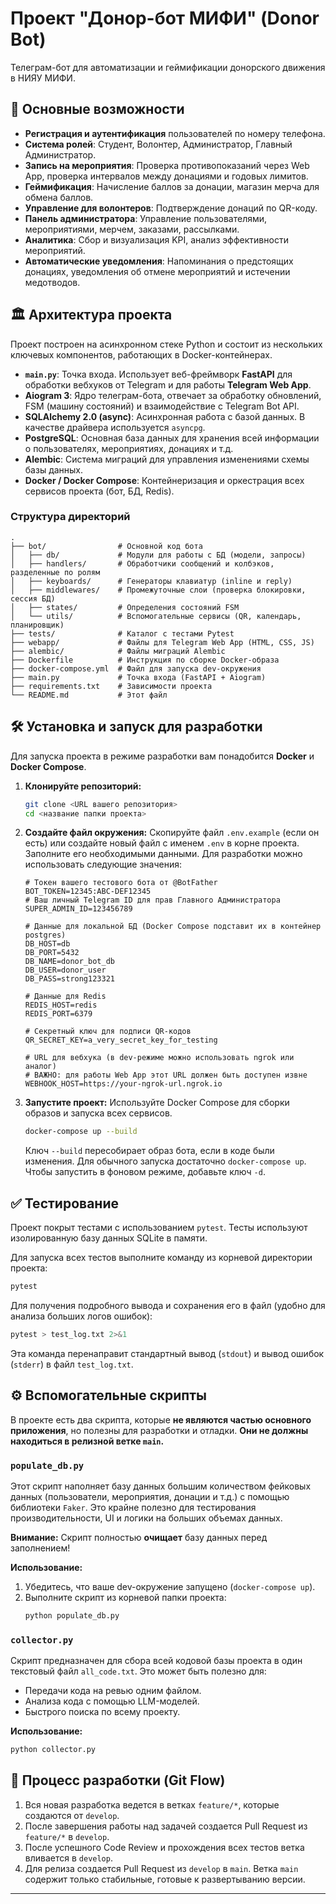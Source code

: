 # Проект "Донор-бот МИФИ" (Donor Bot)

Телеграм-бот для автоматизации и геймификации донорского движения в НИЯУ МИФИ.

## 🚀 Основные возможности

*   **Регистрация и аутентификация** пользователей по номеру телефона.
*   **Система ролей**: Студент, Волонтер, Администратор, Главный Администратор.
*   **Запись на мероприятия**: Проверка противопоказаний через Web App, проверка интервалов между донациями и годовых лимитов.
*   **Геймификация**: Начисление баллов за донации, магазин мерча для обмена баллов.
*   **Управление для волонтеров**: Подтверждение донаций по QR-коду.
*   **Панель администратора**: Управление пользователями, мероприятиями, мерчем, заказами, рассылками.
*   **Аналитика**: Сбор и визуализация KPI, анализ эффективности мероприятий.
*   **Автоматические уведомления**: Напоминания о предстоящих донациях, уведомления об отмене мероприятий и истечении медотводов.

## 🏛️ Архитектура проекта

Проект построен на асинхронном стеке Python и состоит из нескольких ключевых компонентов, работающих в Docker-контейнерах.

*   **`main.py`**: Точка входа. Использует веб-фреймворк **FastAPI** для обработки вебхуков от Telegram и для работы **Telegram Web App**.
*   **Aiogram 3**: Ядро телеграм-бота, отвечает за обработку обновлений, FSM (машину состояний) и взаимодействие с Telegram Bot API.
*   **SQLAlchemy 2.0 (async)**: Асинхронная работа с базой данных. В качестве драйвера используется `asyncpg`.
*   **PostgreSQL**: Основная база данных для хранения всей информации о пользователях, мероприятиях, донациях и т.д.
*   **Alembic**: Система миграций для управления изменениями схемы базы данных.
*   **Docker / Docker Compose**: Контейнеризация и оркестрация всех сервисов проекта (бот, БД, Redis).

### Структура директорий

```
.
├── bot/                # Основной код бота
│   ├── db/             # Модули для работы с БД (модели, запросы)
│   ├── handlers/       # Обработчики сообщений и колбэков, разделенные по ролям
│   ├── keyboards/      # Генераторы клавиатур (inline и reply)
│   ├── middlewares/    # Промежуточные слои (проверка блокировки, сессия БД)
│   ├── states/         # Определения состояний FSM
│   └── utils/          # Вспомогательные сервисы (QR, календарь, планировщик)
├── tests/              # Каталог с тестами Pytest
├── webapp/             # Файлы для Telegram Web App (HTML, CSS, JS)
├── alembic/            # Файлы миграций Alembic
├── Dockerfile          # Инструкция по сборке Docker-образа
├── docker-compose.yml  # Файл для запуска dev-окружения
├── main.py             # Точка входа (FastAPI + Aiogram)
├── requirements.txt    # Зависимости проекта
└── README.md           # Этот файл
```

## 🛠️ Установка и запуск для разработки

Для запуска проекта в режиме разработки вам понадобится **Docker** и **Docker Compose**.

1.  **Клонируйте репозиторий:**
    ```bash
    git clone <URL вашего репозитория>
    cd <название папки проекта>
    ```

2.  **Создайте файл окружения:**
    Скопируйте файл `.env.example` (если он есть) или создайте новый файл с именем `.env` в корне проекта. Заполните его необходимыми данными. Для разработки можно использовать следующие значения:
    ```dotenv
    # Токен вашего тестового бота от @BotFather
    BOT_TOKEN=12345:ABC-DEF12345
    # Ваш личный Telegram ID для прав Главного Администратора
    SUPER_ADMIN_ID=123456789

    # Данные для локальной БД (Docker Compose подставит их в контейнер postgres)
    DB_HOST=db
    DB_PORT=5432
    DB_NAME=donor_bot_db
    DB_USER=donor_user
    DB_PASS=strong123321

    # Данные для Redis
    REDIS_HOST=redis
    REDIS_PORT=6379

    # Секретный ключ для подписи QR-кодов
    QR_SECRET_KEY=a_very_secret_key_for_testing
    
    # URL для вебхука (в dev-режиме можно использовать ngrok или аналог)
    # ВАЖНО: для работы Web App этот URL должен быть доступен извне
    WEBHOOK_HOST=https://your-ngrok-url.ngrok.io
    ```

3.  **Запустите проект:**
    Используйте Docker Compose для сборки образов и запуска всех сервисов.
    ```bash
    docker-compose up --build
    ```
    Ключ `--build` пересобирает образ бота, если в коде были изменения. Для обычного запуска достаточно `docker-compose up`. Чтобы запустить в фоновом режиме, добавьте ключ `-d`.

## ✅ Тестирование

Проект покрыт тестами с использованием `pytest`. Тесты используют изолированную базу данных SQLite в памяти.

Для запуска всех тестов выполните команду из корневой директории проекта:
```bash
pytest
```

Для получения подробного вывода и сохранения его в файл (удобно для анализа больших логов ошибок):
```bash
pytest > test_log.txt 2>&1
```
Эта команда перенаправит стандартный вывод (`stdout`) и вывод ошибок (`stderr`) в файл `test_log.txt`.

## ⚙️ Вспомогательные скрипты

В проекте есть два скрипта, которые **не являются частью основного приложения**, но полезны для разработки и отладки. **Они не должны находиться в релизной ветке `main`.**

### `populate_db.py`
Этот скрипт наполняет базу данных большим количеством фейковых данных (пользователи, мероприятия, донации и т.д.) с помощью библиотеки `Faker`. Это крайне полезно для тестирования производительности, UI и логики на больших объемах данных.

**Внимание:** Скрипт полностью **очищает** базу данных перед заполнением!

**Использование:**
1.  Убедитесь, что ваше dev-окружение запущено (`docker-compose up`).
2.  Выполните скрипт из корневой папки проекта:
    ```bash
    python populate_db.py
    ```

### `collector.py`
Скрипт предназначен для сбора всей кодовой базы проекта в один текстовый файл `all_code.txt`. Это может быть полезно для:
*   Передачи кода на ревью одним файлом.
*   Анализа кода с помощью LLM-моделей.
*   Быстрого поиска по всему проекту.

**Использование:**
```bash
python collector.py
```

## 🔄 Процесс разработки (Git Flow)

1.  Вся новая разработка ведется в ветках `feature/*`, которые создаются от `develop`.
2.  После завершения работы над задачей создается Pull Request из `feature/*` в `develop`.
3.  После успешного Code Review и прохождения всех тестов ветка вливается в `develop`.
4.  Для релиза создается Pull Request из `develop` в `main`. Ветка `main` содержит только стабильные, готовые к развертыванию версии.

---